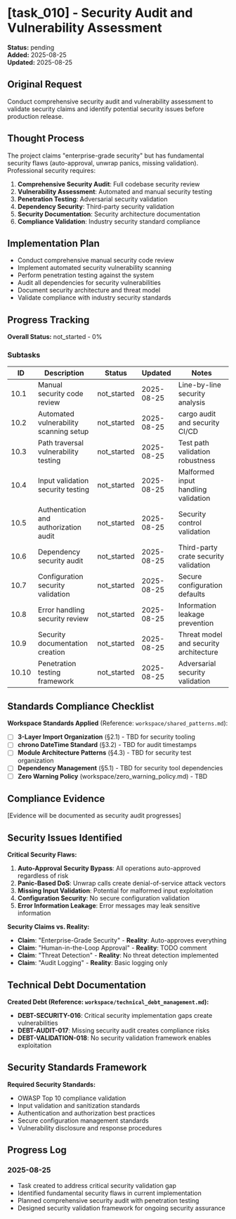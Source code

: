 # [task_010] - Security Audit and Vulnerability Assessment

**Status:** pending  
**Added:** 2025-08-25  
**Updated:** 2025-08-25

## Original Request
Conduct comprehensive security audit and vulnerability assessment to validate security claims and identify potential security issues before production release.

## Thought Process
The project claims "enterprise-grade security" but has fundamental security flaws (auto-approval, unwrap panics, missing validation). Professional security requires:

1. **Comprehensive Security Audit**: Full codebase security review
2. **Vulnerability Assessment**: Automated and manual security testing
3. **Penetration Testing**: Adversarial security validation
4. **Dependency Security**: Third-party security validation
5. **Security Documentation**: Security architecture documentation
6. **Compliance Validation**: Industry security standard compliance

## Implementation Plan
- Conduct comprehensive manual security code review
- Implement automated security vulnerability scanning
- Perform penetration testing against the system
- Audit all dependencies for security vulnerabilities
- Document security architecture and threat model
- Validate compliance with industry security standards

## Progress Tracking

**Overall Status:** not_started - 0%

### Subtasks
| ID | Description | Status | Updated | Notes |
|----|-------------|--------|---------|-------|
| 10.1 | Manual security code review | not_started | 2025-08-25 | Line-by-line security analysis |
| 10.2 | Automated vulnerability scanning setup | not_started | 2025-08-25 | cargo audit and security CI/CD |
| 10.3 | Path traversal vulnerability testing | not_started | 2025-08-25 | Test path validation robustness |
| 10.4 | Input validation security testing | not_started | 2025-08-25 | Malformed input handling validation |
| 10.5 | Authentication and authorization audit | not_started | 2025-08-25 | Security control validation |
| 10.6 | Dependency security audit | not_started | 2025-08-25 | Third-party crate security validation |
| 10.7 | Configuration security validation | not_started | 2025-08-25 | Secure configuration defaults |
| 10.8 | Error handling security review | not_started | 2025-08-25 | Information leakage prevention |
| 10.9 | Security documentation creation | not_started | 2025-08-25 | Threat model and security architecture |
| 10.10 | Penetration testing framework | not_started | 2025-08-25 | Adversarial security validation |

## Standards Compliance Checklist
**Workspace Standards Applied** (Reference: `workspace/shared_patterns.md`):
- [ ] **3-Layer Import Organization** (§2.1) - TBD for security tooling
- [ ] **chrono DateTime<Utc> Standard** (§3.2) - TBD for audit timestamps
- [ ] **Module Architecture Patterns** (§4.3) - TBD for security test organization
- [ ] **Dependency Management** (§5.1) - TBD for security tool dependencies
- [ ] **Zero Warning Policy** (workspace/zero_warning_policy.md) - TBD

## Compliance Evidence
[Evidence will be documented as security audit progresses]

## Security Issues Identified
**Critical Security Flaws:**
1. **Auto-Approval Security Bypass**: All operations auto-approved regardless of risk
2. **Panic-Based DoS**: Unwrap calls create denial-of-service attack vectors
3. **Missing Input Validation**: Potential for malformed input exploitation
4. **Configuration Security**: No secure configuration validation
5. **Error Information Leakage**: Error messages may leak sensitive information

**Security Claims vs. Reality:**
- **Claim**: "Enterprise-Grade Security" - **Reality**: Auto-approves everything
- **Claim**: "Human-in-the-Loop Approval" - **Reality**: TODO comment
- **Claim**: "Threat Detection" - **Reality**: No threat detection implemented
- **Claim**: "Audit Logging" - **Reality**: Basic logging only

## Technical Debt Documentation
**Created Debt (Reference: `workspace/technical_debt_management.md`):**
- **DEBT-SECURITY-016**: Critical security implementation gaps create vulnerabilities
- **DEBT-AUDIT-017**: Missing security audit creates compliance risks
- **DEBT-VALIDATION-018**: No security validation framework enables exploitation

## Security Standards Framework
**Required Security Standards:**
- OWASP Top 10 compliance validation
- Input validation and sanitization standards
- Authentication and authorization best practices
- Secure configuration management standards
- Vulnerability disclosure and response procedures

## Progress Log
### 2025-08-25
- Task created to address critical security validation gap
- Identified fundamental security flaws in current implementation
- Planned comprehensive security audit with penetration testing
- Designed security validation framework for ongoing security assurance

